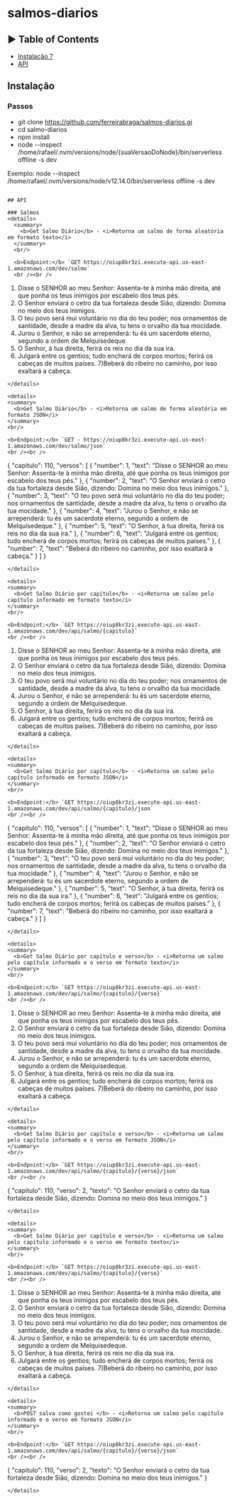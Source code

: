 # salmos-diarios

## ► Table of Contents

- [Instalação ?](#instalação)
- [API](#API)

## Instalação

### Passos

- git clone https://github.com/ferreirabraga/salmos-diarios.gi
- cd salmo-diarios
- npm install
- node --inspect /home/rafael/.nvm/versions/node/{suaVersaoDoNode}/bin/serverless offline -s dev

Exemplo:
  node --inspect /home/rafael/.nvm/versions/node/v12.14.0/bin/serverless offline -s dev

```

## API

### Salmos
<details>
  <summary>
    <b>Get Salmo Diário</b> - <i>Retorna um salmo de forma aleatória em formato texto</i>
  </summary>
  <br/>
  
  <b>Endpoint:</b> `GET https://oiup8kr3zi.execute-api.us-east-1.amazonaws.com/dev/salmo`
  <br /><br />

  ```
1) Disse o SENHOR ao meu Senhor: Assenta-te à minha mão direita, até que ponha os teus inimigos por escabelo dos teus pés.
2) O Senhor enviará o cetro da tua fortaleza desde Sião, dizendo: Domina no meio dos teus inimigos.
3) O teu povo será mui voluntário no dia do teu poder; nos ornamentos de santidade, desde a madre da alva, tu tens o orvalho da tua mocidade.
4) Jurou o Senhor, e não se arrependerá: tu és um sacerdote eterno, segundo a ordem de Melquisedeque.
5) O Senhor, à tua direita, ferirá os reis no dia da sua ira.
6) Julgará entre os gentios; tudo encherá de corpos mortos; ferirá os cabeças de muitos países.
7)Beberá do ribeiro no caminho, por isso exaltará a cabeça.
  ```
</details>

<details>
  <summary>
    <b>Get Salmo Diário</b> - <i>Retorna um salmo de forma aleatória em formato JSON</i>
  </summary>
  <br/>
  
  <b>Endpoint:</b> `GET - https://oiup8kr3zi.execute-api.us-east-1.amazonaws.com/dev/salmo/json`
  <br /><br />
  
  ```
  {
  "capitulo": 110,
  "versos": [
    {
      "number": 1,
      "text": "Disse o SENHOR ao meu Senhor: Assenta-te à minha mão direita, até que ponha os teus inimigos por escabelo dos teus pés."
    },
    {
      "number": 2,
      "text": "O Senhor enviará o cetro da tua fortaleza desde Sião, dizendo: Domina no meio dos teus inimigos."
    },
    {
      "number": 3,
      "text": "O teu povo será mui voluntário no dia do teu poder; nos ornamentos de santidade, desde a madre da alva, tu tens o orvalho da tua mocidade."
    },
    {
      "number": 4,
      "text": "Jurou o Senhor, e não se arrependerá: tu és um sacerdote eterno, segundo a ordem de Melquisedeque."
    },
    {
      "number": 5,
      "text": "O Senhor, à tua direita, ferirá os reis no dia da sua ira."
    },
    {
      "number": 6,
      "text": "Julgará entre os gentios; tudo encherá de corpos mortos; ferirá os cabeças de muitos países."
    },
    {
      "number": 7,
      "text": "Beberá do ribeiro no caminho, por isso exaltará a cabeça."
    }
  ]
}
  ```
</details>

<details>
  <summary>
    <b>Get Salmo Diário por capítulo</b> - <i>Retorna um salmo pelo capítulo informado em formato texto</i>
  </summary>
  <br/>
  
  <b>Endpoint:</b> `GET https://oiup8kr3zi.execute-api.us-east-1.amazonaws.com/dev/api/salmo/{capitulo}`
  <br /><br />

  ```
1) Disse o SENHOR ao meu Senhor: Assenta-te à minha mão direita, até que ponha os teus inimigos por escabelo dos teus pés.
2) O Senhor enviará o cetro da tua fortaleza desde Sião, dizendo: Domina no meio dos teus inimigos.
3) O teu povo será mui voluntário no dia do teu poder; nos ornamentos de santidade, desde a madre da alva, tu tens o orvalho da tua mocidade.
4) Jurou o Senhor, e não se arrependerá: tu és um sacerdote eterno, segundo a ordem de Melquisedeque.
5) O Senhor, à tua direita, ferirá os reis no dia da sua ira.
6) Julgará entre os gentios; tudo encherá de corpos mortos; ferirá os cabeças de muitos países.
7)Beberá do ribeiro no caminho, por isso exaltará a cabeça.
  ```
</details>

<details>
  <summary>
    <b>Get Salmo Diário por capítulo</b> - <i>Retorna um salmo pelo capítulo informado em formato JSON</i>
  </summary>
  <br/>
  
  <b>Endpoint:</b> `GET https://oiup8kr3zi.execute-api.us-east-1.amazonaws.com/dev/api/salmo/{capitulo}/json`
  <br /><br />
  
  ```
  {
  "capitulo": 110,
  "versos": [
    {
      "number": 1,
      "text": "Disse o SENHOR ao meu Senhor: Assenta-te à minha mão direita, até que ponha os teus inimigos por escabelo dos teus pés."
    },
    {
      "number": 2,
      "text": "O Senhor enviará o cetro da tua fortaleza desde Sião, dizendo: Domina no meio dos teus inimigos."
    },
    {
      "number": 3,
      "text": "O teu povo será mui voluntário no dia do teu poder; nos ornamentos de santidade, desde a madre da alva, tu tens o orvalho da tua mocidade."
    },
    {
      "number": 4,
      "text": "Jurou o Senhor, e não se arrependerá: tu és um sacerdote eterno, segundo a ordem de Melquisedeque."
    },
    {
      "number": 5,
      "text": "O Senhor, à tua direita, ferirá os reis no dia da sua ira."
    },
    {
      "number": 6,
      "text": "Julgará entre os gentios; tudo encherá de corpos mortos; ferirá os cabeças de muitos países."
    },
    {
      "number": 7,
      "text": "Beberá do ribeiro no caminho, por isso exaltará a cabeça."
    }
  ]
}
  ```
</details>

<details>
  <summary>
    <b>Get Salmo Diário por capítulo e verso</b> - <i>Retorna um salmo pelo capítulo informado e o verso em formato texto</i>
  </summary>
  <br/>
  
  <b>Endpoint:</b> `GET https://oiup8kr3zi.execute-api.us-east-1.amazonaws.com/dev/api/salmo/{capitulo}/{verso}`
  <br /><br />

  ```
1) Disse o SENHOR ao meu Senhor: Assenta-te à minha mão direita, até que ponha os teus inimigos por escabelo dos teus pés.
2) O Senhor enviará o cetro da tua fortaleza desde Sião, dizendo: Domina no meio dos teus inimigos.
3) O teu povo será mui voluntário no dia do teu poder; nos ornamentos de santidade, desde a madre da alva, tu tens o orvalho da tua mocidade.
4) Jurou o Senhor, e não se arrependerá: tu és um sacerdote eterno, segundo a ordem de Melquisedeque.
5) O Senhor, à tua direita, ferirá os reis no dia da sua ira.
6) Julgará entre os gentios; tudo encherá de corpos mortos; ferirá os cabeças de muitos países.
7)Beberá do ribeiro no caminho, por isso exaltará a cabeça.
  ```
</details>

<details>
  <summary>
    <b>Get Salmo Diário por capítulo e verso</b> - <i>Retorna um salmo pelo capítulo informado e o verso em formato JSON</i>
  </summary>
  <br/>
  
  <b>Endpoint:</b> `GET https://oiup8kr3zi.execute-api.us-east-1.amazonaws.com/dev/api/salmo/{capitulo}/{verso}/json`
  <br /><br />
  
  ```
  {
    "capitulo": 110,
    "verso": 2,
    "texto": "O Senhor enviará o cetro da tua fortaleza desde Sião, dizendo: Domina no meio dos teus inimigos."
  }
  ```
</details>

<details>
  <summary>
    <b>Get Salmo Diário por capítulo e verso</b> - <i>Retorna um salmo pelo capítulo informado e o verso em formato texto</i>
  </summary>
  <br/>
  
  <b>Endpoint:</b> `GET https://oiup8kr3zi.execute-api.us-east-1.amazonaws.com/dev/api/salmo/{capitulo}/{verso}`
  <br /><br />

  ```
1) Disse o SENHOR ao meu Senhor: Assenta-te à minha mão direita, até que ponha os teus inimigos por escabelo dos teus pés.
2) O Senhor enviará o cetro da tua fortaleza desde Sião, dizendo: Domina no meio dos teus inimigos.
3) O teu povo será mui voluntário no dia do teu poder; nos ornamentos de santidade, desde a madre da alva, tu tens o orvalho da tua mocidade.
4) Jurou o Senhor, e não se arrependerá: tu és um sacerdote eterno, segundo a ordem de Melquisedeque.
5) O Senhor, à tua direita, ferirá os reis no dia da sua ira.
6) Julgará entre os gentios; tudo encherá de corpos mortos; ferirá os cabeças de muitos países.
7)Beberá do ribeiro no caminho, por isso exaltará a cabeça.
  ```
</details>

<details>
  <summary>
    <b>POST salva como gostei </b> - <i>Retorna um salmo pelo capítulo informado e o verso em formato JSON</i>
  </summary>
  <br/>
  
  <b>Endpoint:</b> `GET https://oiup8kr3zi.execute-api.us-east-1.amazonaws.com/dev/api/salmo/{capitulo}/{verso}/json`
  <br /><br />
  
  ```
  {
    "capitulo": 110,
    "verso": 2,
    "texto": "O Senhor enviará o cetro da tua fortaleza desde Sião, dizendo: Domina no meio dos teus inimigos."
  }
  ```
</details>
